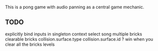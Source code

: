 This is a pong game with audio panning as a central game mechanic.

## TODO

explicitly bind inputs in singleton context
select song
multiple bricks
clearable bricks
 collision.surface.type
 collision.surface.id ?
win when you clear all the bricks
levels
